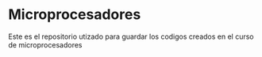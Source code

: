 # Microprocesadores
Este es el repositorio utizado para guardar los codigos creados en el curso de microprocesadores
